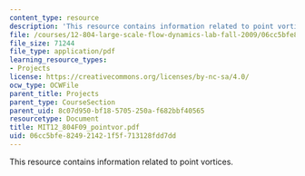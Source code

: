 ```yaml
---
content_type: resource
description: 'This resource contains information related to point vortices. '
file: /courses/12-804-large-scale-flow-dynamics-lab-fall-2009/06cc5bfe824921421f5f713128fdd7dd_MIT12_804F09_pointvor.pdf
file_size: 71244
file_type: application/pdf
learning_resource_types:
- Projects
license: https://creativecommons.org/licenses/by-nc-sa/4.0/
ocw_type: OCWFile
parent_title: Projects
parent_type: CourseSection
parent_uid: 8c07d950-bf18-5705-250a-f682bbf40565
resourcetype: Document
title: MIT12_804F09_pointvor.pdf
uid: 06cc5bfe-8249-2142-1f5f-713128fdd7dd
---
```

This resource contains information related to point vortices. 